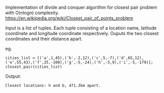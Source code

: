 Implementation of divide and conquer algorithm for closest pair problem with O(nlogn) complexity. <https://en.wikipedia.org/wiki/Closest_pair_of_points_problem>

Input is a list of tuples. Each tuple consisting of a location name, latitude coordinate and longitude coordinate respectively. Ouputs the two closest coordinates and their distance apart. 

eg.
```
cities_list = [('a',1,45),('b',-2,12),('c',5,-7),('d',65,12),('e',55,43),('f',25,-100),('g',-5,-24),('h',-5,9),('i',-5,-179)];
closest_pair(cities_list)
```
Output:
``` 
Closest locations: h and b, 471.3km apart.
```
